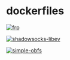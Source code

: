 # dockerfiles


[![frp](https://github.com/hkloudou/dockerfiles/actions/workflows/frp.yml/badge.svg)](https://github.com/hkloudou/dockerfiles/actions/workflows/frp.yml)

[![shadowsocks-libev](https://github.com/hkloudou/dockerfiles/actions/workflows/shadowsocks-libev.yml/badge.svg)](https://github.com/hkloudou/dockerfiles/actions/workflows/shadowsocks-libev.yml)

[![simple-obfs](https://github.com/hkloudou/dockerfiles/actions/workflows/simple-obfs.yml/badge.svg)](https://github.com/hkloudou/dockerfiles/actions/workflows/simple-obfs.yml)